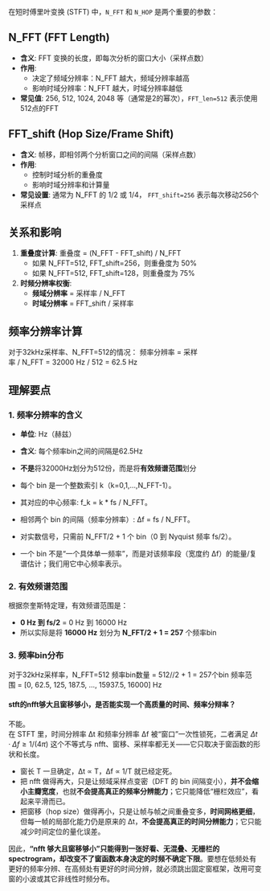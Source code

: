 在短时傅里叶变换 (STFT) 中，`N_FFT` 和 `N_HOP` 是两个重要的参数：

## N_FFT (FFT Length)

- **含义**: FFT 变换的长度，即每次分析的窗口大小（采样点数）
- **作用**:
    - 决定了频域分辨率：N_FFT 越大，频域分辨率越高
    - 影响时域分辨率：N_FFT 越大，时域分辨率越低
- **常见值**: 256, 512, 1024, 2048 等（通常是2的幂次），`FFT_len=512` 表示使用512点的FFT

## FFT_shift (Hop Size/Frame Shift)

- **含义**: 帧移，即相邻两个分析窗口之间的间隔（采样点数）
- **作用**:
    - 控制时域分析的重叠度
    - 影响时域分辨率和计算量
- **常见设置**: 通常为 N_FFT 的 1/2 或 1/4， `FFT_shift=256` 表示每次移动256个采样点

## 关系和影响

1. **重叠度计算**:
    重叠度 = (N_FFT - FFT_shift) / N_FFT
    - 如果 N_FFT=512, FFT_shift=256，则重叠度为 50%
    - 如果 N_FFT=512, FFT_shift=128，则重叠度为 75%
2. **时频分辨率权衡**:
    - **频域分辨率** = 采样率 / N_FFT
    - **时域分辨率** = FFT_shift / 采样率

## 频率分辨率计算

对于32kHz采样率、N_FFT=512的情况：
频率分辨率 = 采样率 / N_FFT = 32000 Hz / 512 = 62.5 Hz

## 理解要点
### 1. **频率分辨率的含义**
- **单位**: Hz（赫兹）
- **含义**: 每个频率bin之间的间隔是62.5Hz
- **不是**将32000Hz划分为512份，而是将**有效频谱范围**划分


- 每个 bin 是一个整数索引 k（k=0,1,...,N_FFT-1）。
- 其对应的中心频率: f_k = k * fs / N_FFT。
- 相邻两个 bin 的间隔（频率分辨率）: Δf = fs / N_FFT。
- 对实数信号，只需前 N_FFT/2 + 1 个 bin（0 到 Nyquist 频率 fs/2）。
- 一个 bin 不是“一个具体单一频率”，而是对该频率段（宽度约 Δf）的能量/复谱估计；我们用它中心频率表示。

### 2. **有效频谱范围**
根据奈奎斯特定理，有效频谱范围是：
- **0 Hz 到 fs/2** = 0 Hz 到 16000 Hz
- 所以实际是将 **16000 Hz** 划分为 **N_FFT/2 + 1 = 257** 个频率bin

### 3. **频率bin分布**
对于32kHz采样率，N_FFT=512
频率bin数量 = 512//2 + 1 = 257个bin
频率范围 = $\text{[0, 62.5, 125, 187.5, ..., 15937.5, 16000]}$ Hz


#### stft的nfft够大且窗移够小，是否能实现一个高质量的时间、频率分辩率？
不能。  
在 STFT 里，时间分辨率 Δt 和频率分辨率 Δf 被“窗口”一次性锁死，二者满足
$Δt · Δf ≥ 1/(4π)$
这个不等式与 nfft、窗移、采样率都无关——它只取决于窗函数的形状和长度。

- 窗长 T 一旦确定，Δt ∝ T，Δf ∝ 1/T 就已经定死。
- 把 nfft 做得再大，只是让频域采样点变密（DFT 的 bin 间隔变小），**并不会缩小主瓣宽度**，也就**不会提高真正的频率分辨能力**；它只能降低“栅栏效应”，看起来平滑而已。
- 把窗移（hop size）做得再小，只是让帧与帧之间重叠变多，**时间网格更细**，但每一帧的局部化能力仍是原来的 Δt，**不会提高真正的时间分辨能力**；它只能减少时间定位的量化误差。

因此，**“nfft 够大且窗移够小”只能得到一张好看、无混叠、无栅栏的 spectrogram，却改变不了窗函数本身决定的时频不确定下限**。要想在低频处有更好的频率分辨、在高频处有更好的时间分辨，就必须跳出固定窗框架，改用可变窗的小波或其它非线性时频分布。